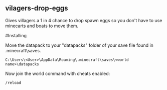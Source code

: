 ## vilagers-drop-eggs
Gives villagers a 1 in 4 chance to drop spawn eggs so you don't have to use minecarts and boats to move them.


#Installing

Move the datapack to your "datapacks" folder of your save file found in .minecraft\saves.
```
C:\Users\<User>\AppData\Roaming\.minecraft\saves\<world name>\datapacks
```
Now join the world command with cheats enabled:
```
/reload
```
